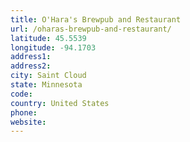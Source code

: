 ```yaml
---
title: O'Hara's Brewpub and Restaurant
url: /oharas-brewpub-and-restaurant/
latitude: 45.5539
longitude: -94.1703
address1: 
address2: 
city: Saint Cloud
state: Minnesota
code: 
country: United States
phone: 
website: 
---
```


